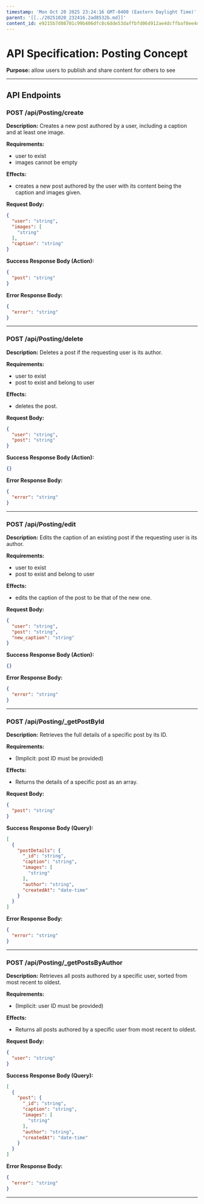 ```yaml
---
timestamp: 'Mon Oct 20 2025 23:24:16 GMT-0400 (Eastern Daylight Time)'
parent: '[[../20251020_232416.2ad8532b.md]]'
content_id: e9215b7d08701c99b406dfc8c6dde53daffbfd06d912ae4dcffbaf0ee4d8780a
---
```


# API Specification: Posting Concept

**Purpose:** allow users to publish and share content for others to see

***

## API Endpoints

### POST /api/Posting/create

**Description:** Creates a new post authored by a user, including a caption and at least one image.

**Requirements:**

* user to exist
* images cannot be empty

**Effects:**

* creates a new post authored by the user with its content being the caption and images given.

**Request Body:**

```json
{
  "user": "string",
  "images": [
    "string"
  ],
  "caption": "string"
}
```

**Success Response Body (Action):**

```json
{
  "post": "string"
}
```

**Error Response Body:**

```json
{
  "error": "string"
}
```

***

### POST /api/Posting/delete

**Description:** Deletes a post if the requesting user is its author.

**Requirements:**

* user to exist
* post to exist and belong to user

**Effects:**

* deletes the post.

**Request Body:**

```json
{
  "user": "string",
  "post": "string"
}
```

**Success Response Body (Action):**

```json
{}
```

**Error Response Body:**

```json
{
  "error": "string"
}
```

***

### POST /api/Posting/edit

**Description:** Edits the caption of an existing post if the requesting user is its author.

**Requirements:**

* user to exist
* post to exist and belong to user

**Effects:**

* edits the caption of the post to be that of the new one.

**Request Body:**

```json
{
  "user": "string",
  "post": "string",
  "new_caption": "string"
}
```

**Success Response Body (Action):**

```json
{}
```

**Error Response Body:**

```json
{
  "error": "string"
}
```

***

### POST /api/Posting/\_getPostById

**Description:** Retrieves the full details of a specific post by its ID.

**Requirements:**

* (Implicit: post ID must be provided)

**Effects:**

* Returns the details of a specific post as an array.

**Request Body:**

```json
{
  "post": "string"
}
```

**Success Response Body (Query):**

```json
[
  {
    "postDetails": {
      "_id": "string",
      "caption": "string",
      "images": [
        "string"
      ],
      "author": "string",
      "createdAt": "date-time"
    }
  }
]
```

**Error Response Body:**

```json
{
  "error": "string"
}
```

***

### POST /api/Posting/\_getPostsByAuthor

**Description:** Retrieves all posts authored by a specific user, sorted from most recent to oldest.

**Requirements:**

* (Implicit: user ID must be provided)

**Effects:**

* Returns all posts authored by a specific user from most recent to oldest.

**Request Body:**

```json
{
  "user": "string"
}
```

**Success Response Body (Query):**

```json
[
  {
    "post": {
      "_id": "string",
      "caption": "string",
      "images": [
        "string"
      ],
      "author": "string",
      "createdAt": "date-time"
    }
  }
]
```

**Error Response Body:**

```json
{
  "error": "string"
}
```

***
